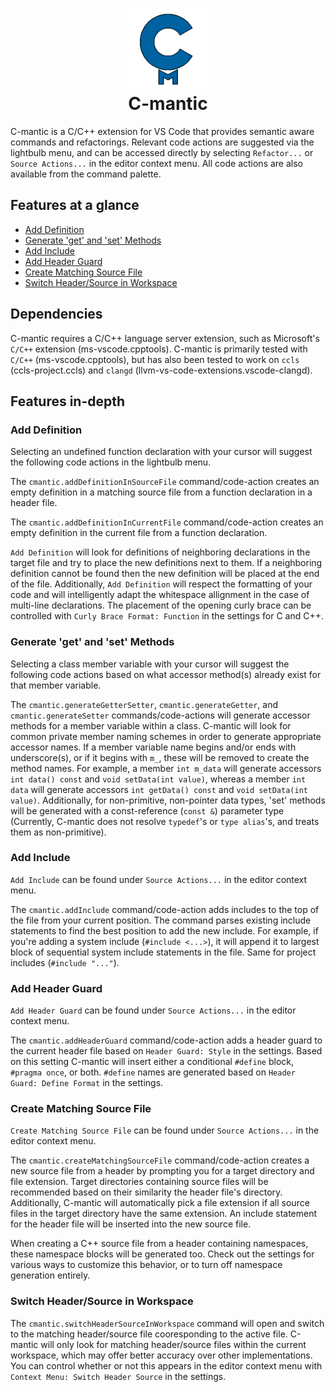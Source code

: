 <h1 align="center">
    <img src="./images/cmantic.png" width="128">
    <br>
    C-mantic
</h1>

C-mantic is a C/C++ extension for VS Code that provides semantic aware commands and refactorings. Relevant code actions are suggested via the lightbulb menu, and can be accessed directly by selecting `Refactor...` or `Source Actions...` in the editor context menu. All code actions are also available from the command palette.

## Features at a glance

- [Add Definition](#add-definition)
- [Generate 'get' and 'set' Methods](#generate-get-and-set-methods)
- [Add Include](#add-include)
- [Add Header Guard](#add-header-guard)
- [Create Matching Source File](#create-matching-source-file)
- [Switch Header/Source in Workspace](#switch-headersource-in-workspace)

## Dependencies

C-mantic requires a C/C++ language server extension, such as Microsoft's `C/C++` extension (ms-vscode.cpptools). C-mantic is primarily tested with `C/C++` (ms-vscode.cpptools), but has also been tested to work on `ccls` (ccls-project.ccls) and `clangd` (llvm-vs-code-extensions.vscode-clangd).

## Features in-depth

### Add Definition
Selecting an undefined function declaration with your cursor will suggest the following code actions in the lightbulb menu.

The `cmantic.addDefinitionInSourceFile` command/code-action creates an empty definition in a matching source file from a function declaration in a header file.

The `cmantic.addDefinitionInCurrentFile` command/code-action creates an empty definition in the current file from a function declaration.

`Add Definition` will look for definitions of neighboring declarations in the target file and try to place the new definitions next to them. If a neighboring definition cannot be found then the new definition will be placed at the end of the file. Additionally, `Add Definition` will respect the formatting of your code and will intelligently adapt the whitespace allignment in the case of multi-line declarations. The placement of the opening curly brace can be controlled with `Curly Brace Format: Function` in the settings for C and C++.

### Generate 'get' and 'set' Methods
Selecting a class member variable with your cursor will suggest the following code actions based on what accessor method(s) already exist for that member variable.

The `cmantic.generateGetterSetter`, `cmantic.generateGetter`, and `cmantic.generateSetter` commands/code-actions will generate accessor methods for a member variable within a class. C-mantic will look for common private member naming schemes in order to generate appropriate accessor names. If a member variable name begins and/or ends with underscore(s), or if it begins with `m_`, these will be removed to create the method names. For example, a member `int m_data` will generate accessors `int data() const` and `void setData(int value)`, whereas a member `int data` will generate accessors `int getData() const` and `void setData(int value)`. Additionally, for non-primitive, non-pointer data types, 'set' methods will be generated with a const-reference (`const &`) parameter type (Currently, C-mantic does not resolve `typedef`'s or `type alias`'s, and treats them as non-primitive).

### Add Include
`Add Include` can be found under `Source Actions...` in the editor context menu.

The `cmantic.addInclude` command/code-action adds includes to the top of the file from your current position. The command parses existing include statements to find the best position to add the new include. For example, if you're adding a system include (`#include <...>`), it will append it to largest block of sequential system include statements in the file. Same for project includes (`#include "..."`).

### Add Header Guard
`Add Header Guard` can be found under `Source Actions...` in the editor context menu.

The `cmantic.addHeaderGuard` command/code-action adds a header guard to the current header file based on `Header Guard: Style` in the settings. Based on this setting C-mantic will insert either a conditional `#define` block, `#pragma once`, or both. `#define` names are generated based on `Header Guard: Define Format` in the settings.

### Create Matching Source File
`Create Matching Source File` can be found under `Source Actions...` in the editor context menu.

The `cmantic.createMatchingSourceFile` command/code-action creates a new source file from a header by prompting you for a target directory and file extension. Target directories containing source files will be recommended based on their similarity the header file's directory. Additionally, C-mantic will automatically pick a file extension if all source files in the target directory have the same extension. An include statement for the header file will be inserted into the new source file.

When creating a C++ source file from a header containing namespaces, these namespace blocks will be generated too. Check out the settings for various ways to customize this behavior, or to turn off namespace generation entirely.

### Switch Header/Source in Workspace
The `cmantic.switchHeaderSourceInWorkspace` command will open and switch to the matching header/source file cooresponding to the active file. C-mantic will only look for matching header/source files within the current workspace, which may offer better accuracy over other implementations. You can control whether or not this appears in the editor context menu with `Context Menu: Switch Header Source` in the settings.
